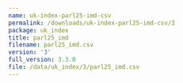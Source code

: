 ```yaml
---
name: uk-index-parl25-imd-csv
permalink: /downloads/uk-index-parl25-imd-csv/3
package: uk_index
title: parl25_imd
filename: parl25_imd.csv
version: '3'
full_version: 3.3.0
file: /data/uk_index/3/parl25_imd.csv
---
```

